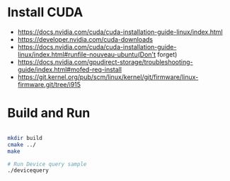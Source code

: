 # Install CUDA 
- https://docs.nvidia.com/cuda/cuda-installation-guide-linux/index.html  
- https://developer.nvidia.com/cuda-downloads  
- https://docs.nvidia.com/cuda/cuda-installation-guide-linux/index.html#runfile-nouveau-ubuntu(Don't forget)  
- https://docs.nvidia.com/gpudirect-storage/troubleshooting-guide/index.html#mofed-req-install
- https://git.kernel.org/pub/scm/linux/kernel/git/firmware/linux-firmware.git/tree/i915

# Build and Run
```bash

mkdir build
cmake ../
make

# Run Device query sample
./devicequery
```